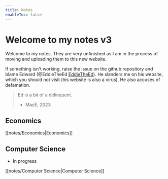 ```yaml
---
title: Notes
enableToc: false
---
```

# Welcome to my notes v3
Welcome to my notes. They are very unfinished as I am in the process of moving and uploading them to this new website. 

If something isn't working, raise the issue on the github repository and blame Edward (@EddieTheEd [EddieTheEd](https://github.com/EddieTheEd)). He slanders me on his website, which you should not visit (his website is also a virus). He also accuses of defamation.


> Ed is a bit of a delinquent.
> - MacE, 2023



## Economics
[[notes/Economics|Economics]]


## Computer Science
- In progress

[[notes/Computer Science|Computer Science]]











